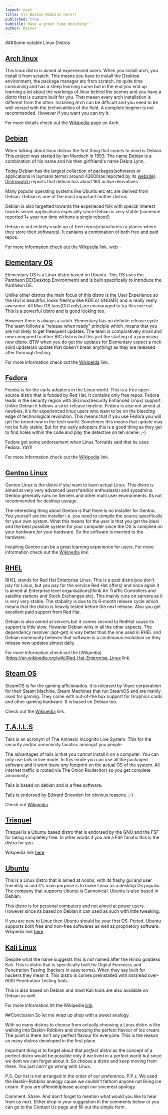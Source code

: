 ```yaml
---
layout: post
title: Its Baskin-Robbins here!!
published: true
subtitle: Have a great time deciding!!
author: Rainer
---
```


###Some notable Linux Distros 


## [Arch linux](https://aur.archlinux.org/) 

This linux distro is aimed at experienced users. When you install arch; you install it from scratch. This means you have to install the Desktop environment, the package manager etc from scratch. Its quite time consuming and has a steep learning curve but in the end you end up learning a lot about the workings of linux behind the scenes and you have a distro that is custom built for you. That measn every arch installation is different from the other. Installing Arch can be difficult and you need to be well versed with the technicalities of the field. A complete beginer is not recommended. However If you want you can try it.

For more details check out the [Wikipedia](https://en.wikipedia.org/wiki/Arch_Linux) page on Arch.

## [Debian](www.debian.org)

When talking about linux distros the first thing that comes to mind is Debian. This project was started by Ian Murdoch in 1993. The name Debian is a combination of his name and his then girlfriend's name Debra Lynn. 

Today Debian has the largest collection of packages(softwares or applications in laymans terms) around 43000(as reported by its [website](www.debian.org)). [Distrowatch](www.distrowatch.com) reports that debian has about 160 active derivatives. 

Many popular operating systems like Ubuntu etc etc are derived from Debian. Debian is one of the most important mother distros. 

Debian is also targetted towards the experieced folk with special interest towrds server applications especially since Debian is very stable (someone reported 1+ year run time withone a single reboot!)

Debian is not entirely made up of free repos(repositories or places where they store their softwares). It cantains a combination of both free and  paid repos. 

For more information check out the [Wikpedia](https://en.wikipedia.org/wiki/Debian) link.
web - 

## [Elementary OS](https://elementary.io)

Elementary OS is a Linux distro based on Ubuntu. This OS uses the Pantheon DE(Desktop Environment) and is built specifically to introduce the Pantheon DE. 

Unlike other distros the main focus of this distro is the User Experience so the GUI is beautiful, looks fresh(unlike KDE or GNOME) and is really really awesome. All Mac OS fans(GUI only) are encouraged to try this one out. This is a powerful distro and is good looking too.

However there is always a catch. Elementary has no definite release cycle. The team follows a "release when ready" principle which ,means that you are not likely to get freequent updates. The team is comparatively small and new compared to other BIG distros but this just the starting of a promising new distro. BTW when you do get the updates for Elementary expect a rock solid update(an update that doesn't break anything) as they are released after thorough testing.

For more information check out the [Wikipeida](https://en.wikipedia.org/wiki/Elementary_OS) link.

## [Fedora](https://getfedora.org/)

Feodra is for the early adopters in the Linux world. This is a free open-source distro that is funded by Red Hat. It contains only free repos. Fedora leads in the security region with SELinux(Security Enhanced Linux) support. Unlike Debian it follows a strict release timeline. Fedora is also not aimed at newbies, it's for experienced linux users who want to be on the bleeding edge of technological revolution. This means that if you use Fedora you will get the *brand new* in the tech world. Sometimes this means that update may not be fully stable; But for the early adopters this is a good thing as they get to find holes within the code and play the detective on teh scene. ;-)

Fedora got some endorsement when Linus Torvalds said that he uses Fedora. YaY!!

For more information check out the [Wikipedia](https://en.wikipedia.org/wiki/Fedora_(operating_system)) link.

## [Gentoo Linux](https://www.gentoo.org/)

Gentoo Linux is *the* distro if you want to learn actual Linux. This distro is aimed at very very advanced users*and/or enthusiasts) and sysadmins. Gentoo generally runs on Servers and other multi user environments. Its not recommended for desktop useage.

The interesting thing about Gentoo is that there is no installer for Gentoo. You yourself are the installer i.e. you need to compile the source specifically for your own system. What this means for the user is that you get the ideal and the best possible system for your computer since the OS is compiled *on* your hardware *for* your hardware. So the software is married to the hardware. 

Installing Gentoo can be a great learning experience for users. For more information check out the [Wikipedia](https://en.wikipedia.org/wiki/Gentoo_Linux) link.
 
## [RHEL](https://www.redhat.com/en/technologies/linux-platforms/enterprise-linux)

RHEL stands for Red Hat Enterprise Linux. This is a paid distro(you don't pay for Linux, but you pay for the service Red Hat offers) and once again it is aimed at Enterprise level organisations(think Air Traffic Controllers and satellite stations and Stock Exchanges etc). This mainly runs on servers as it is very very stable. The stabality is due to its 6-month release cycle which means that the distro is heavily tested before the next release. Also you get excellent paid support from Red Hat.

Debian is also aimed at servers but it comes second to RedHat cause its support is little slow. However Debian wins in all the other aspects. The dependency resolver (apt-get) is way better than the one used in RHEL and Debian community believes that software is a continuous evolutioin so they release new updates almost daily. 

For more information check out the [Wikpedia](https://en.wikipedia.org/wiki/Red_Hat_Enterprise_Linux link. 

## [Steam OS](http://store.steampowered.com/steamos/)

SteamOS is for the gaming afficionados. It is released by Vlave corporatiion for their Steam Machine. Steam Machines that run SteamOS and are mainly used for gaming. They come with out-of-the box support for Graphics cards and other gaming hardware. It is based on Debian too. 

Check out the [Wikipedia](https://en.wikipedia.org/wiki/SteamOS) link. 

## [T.A.I.L.S](https://tails.boum.org/)

Tails is an acronym of The Amnesic Incognito Live System. This for the security and/or annonimity fanatics amongst you people.

The advantages of tails is that you *cannot* install it on a computer. You can only use tails in live mode. In this mode you can use all the packaged software and it wont leave *any* footprint on the actual OS of the system. All internet traffic is routed via The Onion Router(tor) so you get complete annonimity.

Tails is based on debian and is a free software.

Tails is endorsed by Edward Snowden for obvious reasons. ;-)


Check out [Wikipedia](https://en.wikipedia.org/wiki/Tails_(operating_system)).

## [Trisquel](https://trisquel.info/)

Trisquel is a Ubuntu based distro that is endorsed by the GNU and the FSF for being completely free. In other words if you are a FSF fanatic this is the distro for you.

Wikipedia link [here](https://en.wikipedia.org/wiki/Trisquel) 

## [Ubuntu](www.ubuntu.com)

This is a Linux distro that is aimed at noobs, with its flashy gui and user friendsly ui and it's main purpose is to make Linux as a desktop Os popular. The company that supports Ubuntu is Cannonical. Ubuntu is also based in Debian. 
 
This distro is for personal computers and not aimed at power users. However since its based on Debian it can used as such with little tweaking.

If you are new to Linux then Ubuntu should be your first OS. Period. Ubuntu supports both free and non-free softwares as well as proprietory software.
Wkipedia link [here](https://en.wikipedia.org/wiki/Ubuntu)

## [Kali Linux](https://www.kali.org)

Despite what the name suggests this is *not* named after the Hindu goddess Kali. This is distro that is specifically built for Digital Forensics and Penetration Testing (hackers in easy terms). When they say built for hackers they mean it. This distro is comes preinstalled with *lots*(read over-600) Penetration Testing tools.	 

This is also based on Debian and most Kali tools are also available on Debian as well. 

For more information hit the Wikipedia [link](https://en.wikipedia.org/wiki/Kali_Linux).

##Conclusion
So let me wrap up shop with a sweet analogy.

With so many distros to choose from actually choosing a Linux distro is like walking into Baskin-Robbins and choosing the perfect flavour of ice cream. The point is there *isn't* any perfect flavour for everyone. This is the reason so many distros developed in the first  place. 

Important thing is to forget about that *perfect distro* as the concept of a perfect distro would be possible only if we lived in a perfect world but since we dont we can forget about it. So choose a distro and keep moving from there. You just *can't* go wrong with Linux. 


P.S. Our list is not arranged in the order of our preference.
P.P.s. We used the Baskin-Robbins analogy cause we couldn't fathom anyone not liking ice cream. If you are offendedplease accept our sincerest apology.

Comment. Share. And don’t forget to mention what would you like to hear from us next. Either drop in your suggestion in the comments below or you can go to the Contact Us page and fill out the simple form.
